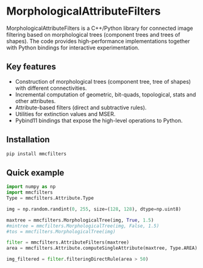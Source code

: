 # MorphologicalAttributeFilters

MorphologicalAttributeFilters is a C++/Python library for connected image filtering based on morphological trees (component
trees and trees of shapes). The code provides high-performance implementations together with Python bindings for interactive
experimentation.

## Key features

* Construction of morphological trees (component tree, tree of shapes) with different connectivities.
* Incremental computation of geometric, bit-quads, topological, stats and other attributes.
* Attribute-based filters (direct and subtractive rules).
* Utilities for extinction values and MSER.
* Pybind11 bindings that expose the high-level operations to Python.

## Installation

```bash
pip install mmcfilters
```

## Quick example

```python
import numpy as np
import mmcfilters
Type = mmcfilters.Attribute.Type

img = np.random.randint(0, 255, size=(128, 128), dtype=np.uint8)

maxtree = mmcfilters.MorphologicalTree(img, True, 1.5)
#mintree = mmcfilters.MorphologicalTree(img, False, 1.5)
#tos = mmcfilters.MorphologicalTree(img) 

filter = mmcfilters.AttributeFilters(maxtree)
area = mmcfilters.Attribute.computeSingleAttribute(maxtree, Type.AREA)

img_filtered = filter.filteringDirectRule(area > 50)
```
